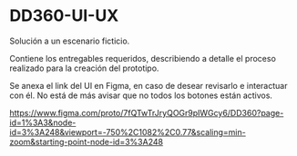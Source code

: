 # DD360-UI-UX
Solución a un escenario ficticio.

Contiene los entregables requeridos, describiendo a detalle el proceso realizado para la creación del prototipo. 

Se anexa el link del UI en Figma, en caso de desear revisarlo e interactuar con él. No está de más avisar que no todos los botones están activos.

https://www.figma.com/proto/7fQTwTrJryQOGr9pIWGcy6/DD360?page-id=1%3A3&node-id=3%3A248&viewport=-750%2C1082%2C0.77&scaling=min-zoom&starting-point-node-id=3%3A248
